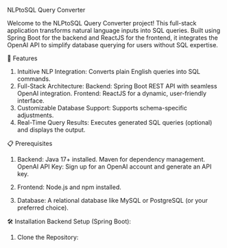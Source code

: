 NLPtoSQL Query Converter

Welcome to the NLPtoSQL Query Converter project! This full-stack application transforms natural language inputs into SQL queries. Built using Spring Boot for the backend and ReactJS for the frontend, it integrates the OpenAI API to simplify database querying for users without SQL expertise.

🚀 Features
1. Intuitive NLP Integration: Converts plain English queries into SQL commands.
2. Full-Stack Architecture:
  Backend: Spring Boot REST API with seamless OpenAI integration.
  Frontend: ReactJS for a dynamic, user-friendly interface.
3. Customizable Database Support: Supports schema-specific adjustments.
4. Real-Time Query Results: Executes generated SQL queries (optional) and displays the output.

📋 Prerequisites
1. Backend:
  Java 17+ installed.
  Maven for dependency management.
  OpenAI API Key: Sign up for an OpenAI account and generate an API key.

2. Frontend:
  Node.js and npm installed.

3. Database:
  A relational database like MySQL or PostgreSQL (or your preferred choice).

🛠️ Installation
Backend Setup (Spring Boot):
1. Clone the Repository:
  
